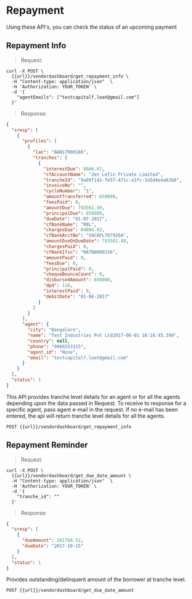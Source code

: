 # Repayment

Using these API's, you can check the status of an upcoming payment

## Repayment Info

> Request:

```shell
curl -X POST \
  {{url}}/vendordashboard/get_repayment_info \
  -H "Content-type: application/json"  \
  -H 'Authorization: YOUR_TOKEN' \
  -d '{
  	"agentEmails": ["testcapitalf.loat@gmail.com"]
  }'
```

> Response:

```json
{
  "sresp": [
    {
      "profiles": [
        {
          "lan": "BAN17R00186",
          "tranches": [
            {
              "interestDue": 8666.67,
              "cfAccountName": "Zen Lefin Private Limited",
              "trancheId": "9a89f142-fe57-471c-a1fc-3a5d4e4a63b8",
              "invoiceNo": "",
              "cycleNumber": "1",
              "amountTransferred": 650000,
              "feesPaid": 0,
              "amountDue": 743561.49,
              "principalDue": 650000,
              "dueDate": "01-07-2017",
              "cfBankName": "RBL",
              "chargesDue": 84894.82,
              "cfBankAcctNo": "VACAFLT07926A",
              "amountDueOnDueDate": 743561.49,
              "chargesPaid": 0,
              "cfBankIfsc": "RATN0000156",
              "amountPaid": 0,
              "feesDue": 0,
              "principalPaid": 0,
              "chequeBounceCount": 0,
              "disbursedAmount": 650000,
              "dpd": 116,
              "interestPaid": 0,
              "debitDate": "01-06-2017"
            }
          ]
        }
      ],
      "agent": {
        "city": "Bangalore",
        "name": "Test Industries Pvt Ltd2017-06-01 16:16:45.399",
        "country": null,
        "phone": "9966553315",
        "agent_id": "None",
        "email": "testcapitalf.loat@gmail.com"
      }
    }
  ],
  "status": 1
}
```

This API provides tranche level details for an agent or for all the agents depending upon the data passed in Request. To receive to response for a specific agent, pass agent e-mail in the request. If no e-mail has been entered, the api will return tranche level details for all the agents.

`POST {{url}}/vendordashboard/get_repayment_info`

## Repayment Reminder

> Request:

```shell
curl -X POST \
  {{url}}/vendordashboard/get_due_date_amount \
  -H "Content-type: application/json"  \
  -H 'Authorization: YOUR_TOKEN' \
  -d '{
    "tranche_id": ""
  }'
```

> Response:

```json
{
  "sresp": [
    {
      "dueAmount": 261768.52,
      "dueDate": "2017-10-15"
    }
  ],
  "status": 1
}
```

Provides outstanding/delinquent amount of the borrower at tranche level.

`POST {{url}}/vendordashboard/get_due_date_amount`
